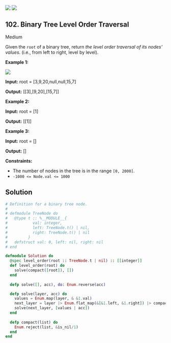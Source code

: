 [![](https://img.shields.io/github/stars/javadev/LeetCode-in-All?label=Stars&style=flat-square)](https://github.com/javadev/LeetCode-in-All)
[![](https://img.shields.io/github/forks/javadev/LeetCode-in-All?label=Fork%20me%20on%20GitHub%20&style=flat-square)](https://github.com/javadev/LeetCode-in-All/fork)

## 102\. Binary Tree Level Order Traversal

Medium

Given the `root` of a binary tree, return _the level order traversal of its nodes' values_. (i.e., from left to right, level by level).

**Example 1:**

![](https://assets.leetcode.com/uploads/2021/02/19/tree1.jpg)

**Input:** root = [3,9,20,null,null,15,7]

**Output:** [[3],[9,20],[15,7]]

**Example 2:**

**Input:** root = [1]

**Output:** [[1]]

**Example 3:**

**Input:** root = []

**Output:** []

**Constraints:**

*   The number of nodes in the tree is in the range `[0, 2000]`.
*   `-1000 <= Node.val <= 1000`

## Solution

```elixir
# Definition for a binary tree node.
#
# defmodule TreeNode do
#   @type t :: %__MODULE__{
#           val: integer,
#           left: TreeNode.t() | nil,
#           right: TreeNode.t() | nil
#         }
#   defstruct val: 0, left: nil, right: nil
# end

defmodule Solution do
  @spec level_order(root :: TreeNode.t | nil) :: [[integer]]
  def level_order(root) do
    solve(compact([root]), [])
  end
    
  defp solve([], acc), do: Enum.reverse(acc)

  defp solve(layer, acc) do
    values = Enum.map(layer, & &1.val)
    next_layer = layer |> Enum.flat_map(&[&1.left, &1.right]) |> compact()
    solve(next_layer, [values | acc])
  end
    
  defp compact(list) do
    Enum.reject(list, &is_nil/1)  
  end
end
```